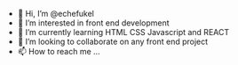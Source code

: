 - 👋 Hi, I’m @echefukel
- 👀 I’m interested in front end development 
- 🌱 I’m currently learning HTML CSS Javascript and REACT
- 💞️ I’m looking to collaborate on any front end project
- 📫 How to reach me ...

<!---
echefukel/echefukel is a ✨ special ✨ repository because its `README.md` (this file) appears on your GitHub profile.
You can click the Preview link to take a look at your changes.
--->
